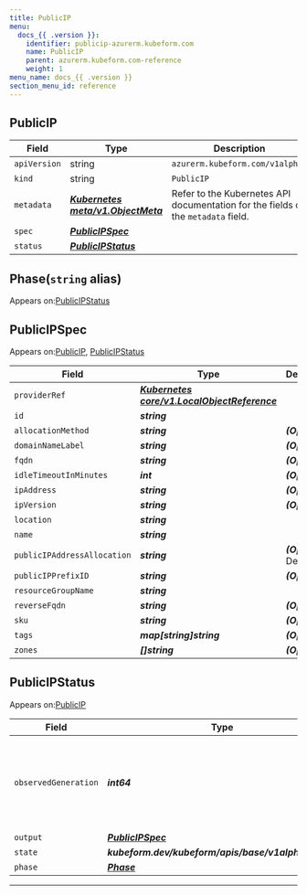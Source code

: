 ```yaml
---
title: PublicIP
menu:
  docs_{{ .version }}:
    identifier: publicip-azurerm.kubeform.com
    name: PublicIP
    parent: azurerm.kubeform.com-reference
    weight: 1
menu_name: docs_{{ .version }}
section_menu_id: reference
---
```


## PublicIP
| Field | Type | Description |
| ------ | ----- | ----------- |
| `apiVersion` | string | `azurerm.kubeform.com/v1alpha1` |
|    `kind` | string | `PublicIP` |
| `metadata` | ***[Kubernetes meta/v1.ObjectMeta](https://kubernetes.io/docs/reference/generated/kubernetes-api/v1.13/#objectmeta-v1-meta)***|Refer to the Kubernetes API documentation for the fields of the `metadata` field.|
| `spec` | ***[PublicIPSpec](#publicipspec)***||
| `status` | ***[PublicIPStatus](#publicipstatus)***||
## Phase(`string` alias)

Appears on:[PublicIPStatus](#publicipstatus)

## PublicIPSpec

Appears on:[PublicIP](#publicip), [PublicIPStatus](#publicipstatus)

| Field | Type | Description |
| ------ | ----- | ----------- |
| `providerRef` | ***[Kubernetes core/v1.LocalObjectReference](https://kubernetes.io/docs/reference/generated/kubernetes-api/v1.13/#localobjectreference-v1-core)***||
| `id` | ***string***||
| `allocationMethod` | ***string***| ***(Optional)*** |
| `domainNameLabel` | ***string***| ***(Optional)*** |
| `fqdn` | ***string***| ***(Optional)*** |
| `idleTimeoutInMinutes` | ***int***| ***(Optional)*** |
| `ipAddress` | ***string***| ***(Optional)*** |
| `ipVersion` | ***string***| ***(Optional)*** |
| `location` | ***string***||
| `name` | ***string***||
| `publicIPAddressAllocation` | ***string***| ***(Optional)*** Deprecated|
| `publicIPPrefixID` | ***string***| ***(Optional)*** |
| `resourceGroupName` | ***string***||
| `reverseFqdn` | ***string***| ***(Optional)*** |
| `sku` | ***string***| ***(Optional)*** |
| `tags` | ***map[string]string***| ***(Optional)*** |
| `zones` | ***[]string***| ***(Optional)*** |
## PublicIPStatus

Appears on:[PublicIP](#publicip)

| Field | Type | Description |
| ------ | ----- | ----------- |
| `observedGeneration` | ***int64***| ***(Optional)*** Resource generation, which is updated on mutation by the API Server.|
| `output` | ***[PublicIPSpec](#publicipspec)***| ***(Optional)*** |
| `state` | ***kubeform.dev/kubeform/apis/base/v1alpha1.State***| ***(Optional)*** |
| `phase` | ***[Phase](#phase)***| ***(Optional)*** |
---

